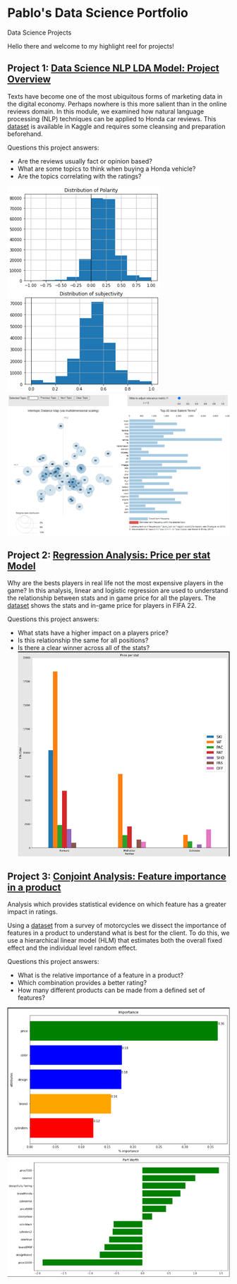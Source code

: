 # Pablo's Data Science Portfolio
Data Science Projects

Hello there and welcome to my highlight reel for projects! 

## Project 1: [Data Science NLP LDA Model: Project Overview](https://github.com/pescoto0325/Pablo_Portfolio/blob/main/NLP%20LDA%20Model)
Texts have become one of the most ubiquitous forms of marketing data in the digital economy. Perhaps nowhere is this more salient than in the online reviews domain. In this module, we examined how natural language processing (NLP) techniques can be applied to Honda car reviews. This [dataset](https://www.kaggle.com/datasets/ankkur13/edmundsconsumer-car-ratings-and-reviews) is available in Kaggle and requires some cleansing and preparation beforehand.

Questions this project answers:
* Are the reviews usually fact or opinion based?
* What are some topics to think when buying a Honda vehicle?
* Are the topics correlating with the ratings?

![](Polarity.png) 
![](Subjectivity.png)
![](LDA.png)


## Project 2: [Regression Analysis: Price per stat Model](https://github.com/pescoto0325/Pablo_Portfolio/blob/main/Price%20per%20stat%20Model)
Why are the bests players in real life not the most expensive players in the game?
In this analysis,  linear and logistic regression are used to understand the relationship between stats and in game price for all the players. The [dataset](https://www.kaggle.com/datasets/mohammedessam97/fifa-22-fut-players-dataset) shows the stats and in-game price for players in FIFA 22.

Questions this project answers:
* What stats have a higher impact on a players price?
* Is this relationship the same for all positions?
* Is there a clear winner across all of the stats?
![](Fifa%202022%20stats.png)


## Project 3: [Conjoint Analysis: Feature importance in a product](https://github.com/pescoto0325/Pablo_Portfolio/blob/main/Conjoint%20Analysis)
Analysis which provides statistical evidence on which feature has a greater impact in ratings.

Using a [dataset](https://github.com/pescoto0325/Pablo_Portfolio/blob/main/motorbike_conjoint.csv) from a survey of motorcycles we dissect the importance of features in a product to understand what is best for the client. To do this, we use a hierarchical linear model (HLM) that estimates both the overall fixed effect and the individual level random effect.

Questions this project answers:
* What is the relative importance of a feature in a product?
* Which combination provides a better rating?
* How many different products can be made from a defined set of features?

![](Conjoint-attimportance.png)
![](Conjoint-Partworth.png)
